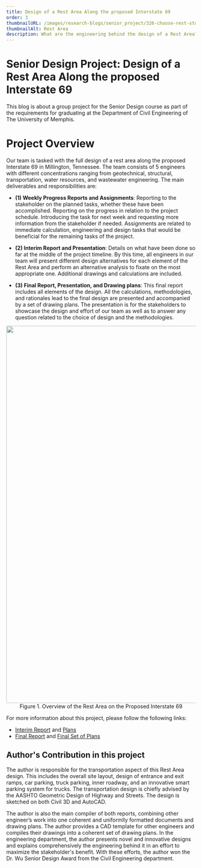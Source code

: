 ```yaml
---
title: Design of a Rest Area Along the proposed Interstate 69
order: 3
thumbnailURL: /images/research-blogs/senior_project/326-choose-rest-stops-wisely-wide.jpg
thumbnailAlt: Rest Area
description: What are the engineering behind the design of a Rest Area?
---
```


# Senior Design Project: Design of a Rest Area Along the proposed Interstate 69

This blog is about a group project for the Senior Design course as part of the requirements for graduating at the Department of Civil Engineering of The University of Memphis.

# Project Overview

Our team is tasked with the full design of a rest area along the proposed Interstate 69 in Millington, Tennessee. The team consists of 5 engineers with different concentrations ranging from geotechnical, structural, transportation, water resources, and wastewater engineering. The main deliverables and responsibilities are:

- <b>(1) Weekly Progress Reports and Assignments</b>: Reporting to the stakeholder on the planned tasks, whether these have been accomplished. Reporting on the progress in relation to the project schedule. Introducing the task for next week and requesting more information from the stakeholder if needed. Assignments are related to immediate calculation, engineering and design tasks that would be beneficial for the remaining tasks of the project.

- <b> (2) Interim Report and Presentation</b>: Details on what have been done so far at the middle of the project timeline. By this time, all engineers in our team will present different design alternatives for each element of the Rest Area and perform an alternative analysis to fixate on the most appropriate one. Additional drawings and calculations are included.

- <b>(3) Final Report, Presentation, and Drawing plans</b>: This final report includes all elements of the design. All the calculations, methodologies, and rationales lead to the final design are presented and accompanied by a set of drawing plans. The presentation is for the stakeholders to showcase the design and effort of our team as well as to answer any question related to the choice of design and the methodologies.
<p align="center">
  <img src="/images/research-blogs/senior_project/Image 23.png" width = 1000/>
  <br>
	Figure 1. Overview of the Rest Area on the Proposed Interstate 69 
</p>

For more information about this project, please follow the following links:

- <a href="/pdf/Interim_Report_901Design_Final_V1.pdf">Interim Report</a> and <a href="/pdf/Interim_Plans_901Design_Final_V1.pdf">Plans</a>
- <a href="/pdf/Final_Report_901_Design.pdf">Final Report</a> and <a href="/pdf/901 Design_Full Set of Plans_Final.pdf">Final Set of Plans</a>

## Author's Contribution in this project

The author is responsible for the transportation aspect of this Rest Area design. This includes the overall site layout, design of entrance and exit ramps, car parking, truck parking, inner roadway, and an innovative smart parking system for trucks. The transportation design is chiefly advised by the AASHTO Geometric Design of Highway and Streets. The design is sketched on both Civil 3D and AutoCAD.

The author is also the main compiler of both reports, combining other engineer’s work into one coherent and uniformlly formatted documents and drawing plans. The author provides a CAD template for other engineers and compiles their drawings into a coherent set of drawing plans. In the engineering department, the author presents novel and innovative designs and explains comprehensively the engineering behind it in an effort to maximize the stakeholder's benefit. With these efforts, the author won the Dr. Wu Senior Design Award from the Civil Engineering department.
